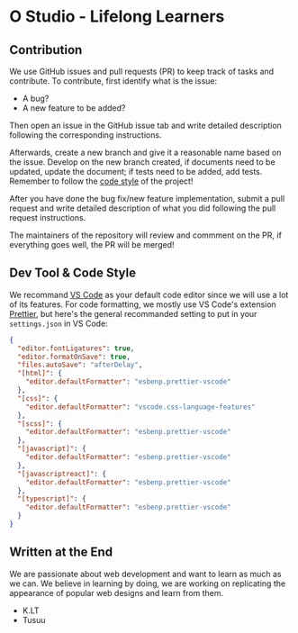 # O Studio - Lifelong Learners

## Contribution

We use GitHub issues and pull requests (PR) to keep track of tasks and contribute. To contribute, first identify what is the issue:

- A bug?
- A new feature to be added?

Then open an issue in the GitHub issue tab and write detailed description following the corresponding instructions.

Afterwards, create a new branch and give it a reasonable name based on the issue. Develop on the new branch created, if documents need to be updated, update the document; if tests need to be added, add tests. Remember to follow the [code style](#dev-tool--code-style) of the project!

After you have done the bug fix/new feature implementation, submit a pull request and write detailed description of what you did following the pull request instructions.

The maintainers of the repository will review and commment on the PR, if everything goes well, the PR will be merged!

## Dev Tool & Code Style

We recommand [VS Code](https://code.visualstudio.com/) as your default code editor since we will use a lot of its features. For code formatting, we mostly use VS Code's extension [Prettier](https://prettier.io/), but here's the general recommanded setting to put in your `settings.json` in VS Code:

```json
{
  "editor.fontLigatures": true,
  "editor.formatOnSave": true,
  "files.autoSave": "afterDelay",
  "[html]": {
    "editor.defaultFormatter": "esbenp.prettier-vscode"
  },
  "[css]": {
    "editor.defaultFormatter": "vscode.css-language-features"
  },
  "[scss]": {
    "editor.defaultFormatter": "esbenp.prettier-vscode"
  },
  "[javascript]": {
    "editor.defaultFormatter": "esbenp.prettier-vscode"
  },
  "[javascriptreact]": {
    "editor.defaultFormatter": "esbenp.prettier-vscode"
  },
  "[typescript]": {
    "editor.defaultFormatter": "esbenp.prettier-vscode"
  }
}
```

## Written at the End

We are passionate about web development and want to learn as much as we can. We believe in learning by doing, we are working on replicating the appearance of popular web designs and learn from them.

- K.LT
- Tusuu
